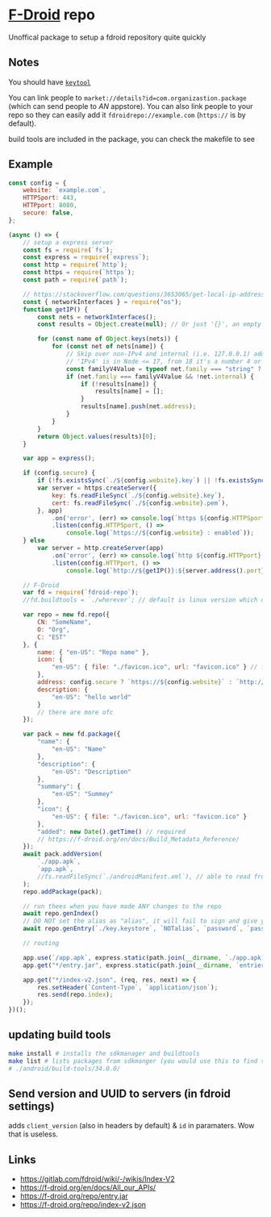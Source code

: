 # [F-Droid](https://f-droid.org) repo

Unoffical package to setup a fdroid repository quite quickly

## Notes

You should have [`keytool`](https://stackoverflow.com/questions/4830253/where-is-the-keytool-application)

You can link people to `market://details?id=com.organizastion.package` (which can send people to *AN* appstore).
You can also link people to your repo so they can easily add it `fdroidrepo://example.com` (`https://` is by default).

build tools are included in the package, you can check the makefile to see

## Example

```js
const config = {
    website: `example.com`,
    HTTPSport: 443,
    HTTPport: 8080,
    secure: false,
};

(async () => {
    // setup a express server
    const fs = require(`fs`);
    const express = require(`express`);
    const http = require(`http`);
    const https = require(`https`);
    const path = require(`path`);

    // https://stackoverflow.com/questions/3653065/get-local-ip-address-in-node-js
    const { networkInterfaces } = require("os");
    function getIP() {
        const nets = networkInterfaces();
        const results = Object.create(null); // Or just '{}', an empty object

        for (const name of Object.keys(nets)) {
            for (const net of nets[name]) {
                // Skip over non-IPv4 and internal (i.e. 127.0.0.1) addresses
                // 'IPv4' is in Node <= 17, from 18 it's a number 4 or 6
                const familyV4Value = typeof net.family === "string" ? "IPv4" : 4;
                if (net.family === familyV4Value && !net.internal) {
                    if (!results[name]) {
                        results[name] = [];
                    }
                    results[name].push(net.address);
                }
            }
        }
        return Object.values(results)[0];
    }

    var app = express();

    if (config.secure) {
        if (!fs.existsSync(`./${config.website}.key`) || !fs.existsSync(`./${config.website}.pem`)) return quit(`Missing https key/pem files`);
        var server = https.createServer({
            key: fs.readFileSync(`./${config.website}.key`),
            cert: fs.readFileSync(`./${config.website}.pem`),
        }, app)
            .on('error', (err) => console.log(`https ${config.HTTPSport} : failed`, err))
            .listen(config.HTTPSport, () =>
                console.log(`https://${config.website} : enabled`));
    } else
        var server = http.createServer(app)
            .on('error', (err) => console.log(`http ${config.HTTPport} : failed`, err))
            .listen(config.HTTPport, () =>
                console.log(`http://${getIP()}:${server.address().port} : enabled`));

    // F-Droid
    var fd = require(`fdroid-repo`);
    //fd.buildtools = `./wherever`; // default is linux version which comes with the package

    var repo = new fd.repo({
        CN: "SomeName",
        O: "Org",
        C: "EST"
    }, {
        name: { "en-US": "Repo name" },
        icon: {
            "en-US": { file: "./favicon.ico", url: "favicon.ico" } // files are automatically sized and hashed. urls MUST start with a /, so its added by default
        },
        address: config.secure ? `https://${config.website}` : `http://${getIP()}:${server.address().port}`,
        description: {
            "en-US": "hello world"
        }
        // there are more ofc
    });

    var pack = new fd.package({
        "name": {
            "en-US": "Name"
        },
        "description": {
            "en-US": "Description"
        },
        "summary": {
            "en-US": "Summey"
        },
        "icon": {
            "en-US": { file: "./favicon.ico", url: "favicon.ico" }
        },
        "added": new Date().getTime() // required
        // https://f-droid.org/en/docs/Build_Metadata_Reference/
    });
    await pack.addVersion(
        `./app.apk`,
        `app.apk`,
        //fs.readFileSync(`./androidManifest.xml`), // able to read from apk, wowe
    );
    repo.addPackage(pack);

    // run thees when you have made ANY changes to the repo
    await repo.genIndex()
    // DO NOT set the alias as "alias", it will fail to sign and give you an "No attributes for entry.json" (in the client)
    await repo.genEntry(`./key.keystore`, `NOTalias`, `password`, `password`, `./entrier.jar`);

    // routing

    app.use(`/app.apk`, express.static(path.join(__dirname, `./app.apk`)));
    app.get("*/entry.jar", express.static(path.join(__dirname, `entrier.jar`)));

    app.get("*/index-v2.json", (req, res, next) => {
        res.setHeader(`Content-Type`, `application/json`);
        res.send(repo.index);
    });
})();
```

## updating build tools

```sh
make install # installs the sdkmanager and buildtools
make list # lists packages from sdkmanger (you would use this to find the newest version of build tools)
# ./android/build-tools/34.0.0/
```

## Send version and UUID to servers (in fdroid settings)

adds `client_version` (also in headers by default) & `id` in paramaters.
Wow that is useless.

## Links

- https://gitlab.com/fdroid/wiki/-/wikis/Index-V2
- https://f-droid.org/en/docs/All_our_APIs/
- https://f-droid.org/repo/entry.jar
- https://f-droid.org/repo/index-v2.json
